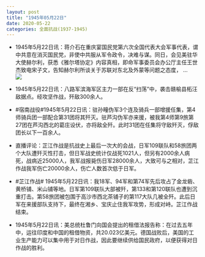 ```yaml
---
layout: post
title: "1945年05月22日"
date: 2020-05-22
categories: 全面抗战(1937-1945)
---
```


<meta name="referrer" content="no-referrer" />

- 1945年5月22日讯：蒋介石在重庆宴国民党第六次全国代表大会军事代表，谓中共意在消灭国民党，非使中共服从军令政令，决难与谋。同日，会见美驻华大使赫尔利，获悉《雅尔塔协定》内容真相，即命军事委员会办公厅主任王世杰致电宋子文，告知赫尔利所谈关于苏联对东北及外蒙等问题之态度， ... <br/><img src="https://wx1.sinaimg.cn/large/aca367d8ly1gf1h93qunpj20c80900sr.jpg" />

- 1945年5月22日讯：八路军滨海军区主力一部在反“扫荡”中，袭击赣榆县柘汪敌据点。经攻坚作战，歼敌300余人。 

- #宿南战役#1945年5月22日讯：驻孙疃伪军3个连及骑兵一部增援任集，第4师骑兵团一部配合第31团将其歼灭。驻芦沟伪军亦来援，被我第4师第9旅第27团在芦沟西北的葛庄设伏，亦将敌全歼。此时31团在任集将守敌歼灭，俘敌团长以下一百余人。 

- 直播评论：芷江作战是抗战史上最后一次大的会战，日军109联队和58旅团两个大队遭歼灭性打击，但日军战史统计仅战死1021人，但另有2000余人病死，战病近25000人，我军战报毙伤日军28000余人，大致可与之相对，芷江作战我军伤亡20000余人，伤亡人数首次低于日军。 

- #芷江作战# 1945年5月22日讯：我18军、94军和第74军先后攻占了金龙砦、黄桥铺、米山铺等地。日军第109联队大部被歼，第133和第120联队也遭到沉重打击。第58旅团被包围于高沙市西北茶铺子的第117大队几被全歼。此后日军在来援部队支持下，最终在湘乡、宝庆止住我军攻势，形成对峙。芷江作战结束。 

- 1945年5月22日讯：美总统杜鲁门向国会提出的租借法报告称：在过去五年中，运往印度和中国的租借物资，共20.023亿美元。德国战败后，美国的工业生产能力可以集中用于对日作战，因此要继续供给国民政府，以便获得对日作战的胜利。 

